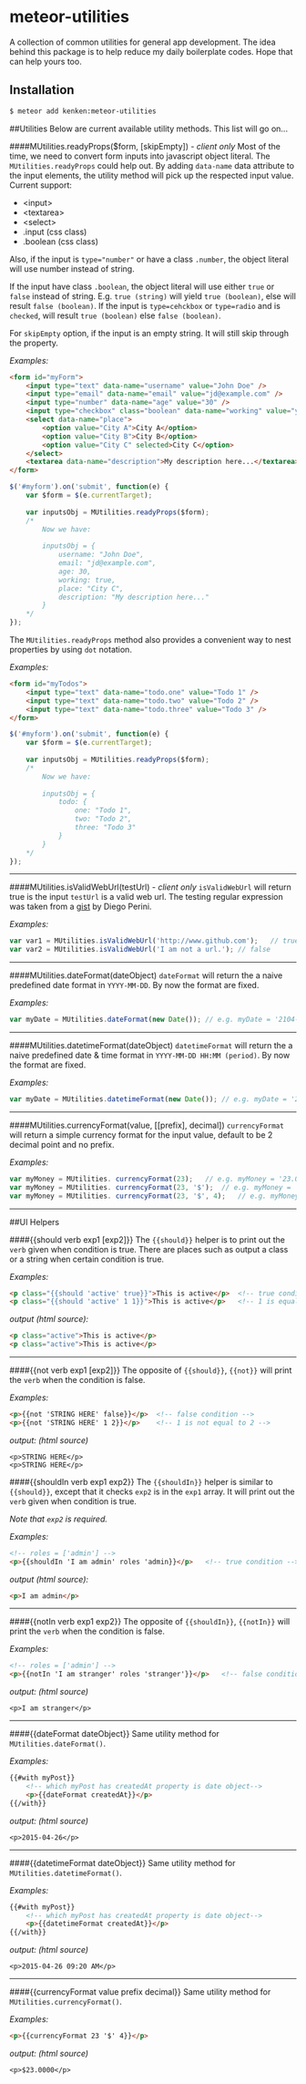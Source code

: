meteor-utilities
================

A collection of common utilities for general app development. The idea behind this package is to help reduce my daily boilerplate codes. Hope that can help yours too.

## Installation

```bash
$ meteor add kenken:meteor-utilities
```

##Utilities
Below are current available utility methods. This list will go on...

####MUtilities.readyProps($form, [skipEmpty]) - *client only*
Most of the time, we need to convert form inputs into javascript object literal. The `MUtilities.readyProps` could help out. By adding `data-name` data attribute to the input elements, the utility method will pick up the respected input value. Current support:

- \<input>
- \<textarea>
- \<select>
- .input (css class)
- .boolean (css class)

Also, if the input is `type="number"` or have a class `.number`, the object literal will use number instead of string.

If the input have class `.boolean`, the object literal will use either `true` or `false` instead of string. E.g. `true (string)` will yield `true (boolean)`, else will result `false (boolean)`. If the input is `type=cehckbox` or `type=radio` and is `checked`, will result `true (boolean)` else `false (boolean)`.

For `skipEmpty` option, if the input is an empty string. It will still skip through the property.

*Examples:*

```html
<form id="myForm">
	<input type="text" data-name="username" value="John Doe" />
	<input type="email" data-name="email" value="jd@example.com" />
	<input type="number" data-name="age" value="30" />
	<input type="checkbox" class="boolean" data-name="working" value="yes" />
	<select data-name="place">
		<option value="City A">City A</option>
		<option value="City B">City B</option>
		<option value="City C" selected>City C</option>
	</select>
	<textarea data-name="description">My description here...</textarea>
</form>
```

```javascript
$('#myform').on('submit', function(e) {
	var $form = $(e.currentTarget);
	
	var inputsObj = MUtilities.readyProps($form);
	/*
		Now we have: 
		
		inputsObj = {
			username: "John Doe",
			email: "jd@example.com",
			age: 30,
			working: true,
			place: "City C",
			description: "My description here..."
		}
	*/
});
```

The `MUtilities.readyProps` method also provides a convenient way to nest properties by using `dot` notation.

*Examples:*

```html
<form id="myTodos">
	<input type="text" data-name="todo.one" value="Todo 1" />
	<input type="text" data-name="todo.two" value="Todo 2" />
	<input type="text" data-name="todo.three" value="Todo 3" />
</form>
```

```javascript
$('#myform').on('submit', function(e) {
	var $form = $(e.currentTarget);
	
	var inputsObj = MUtilities.readyProps($form);
	/*
		Now we have: 
		
		inputsObj = {
			todo: {
				one: "Todo 1",
				two: "Todo 2",
				three: "Todo 3"
			}		
		}
	*/
});
```
---

####MUtilities.isValidWebUrl(testUrl) - *client only*
`isValidWebUrl` will return true is the input `testUrl` is a valid web url. The testing regular expression was taken from a [gist](https://gist.github.com/dperini/729294) by Diego Perini.

*Examples:*

```javascript
var var1 = MUtilities.isValidWebUrl('http://www.github.com');	// true
var var2 = MUtilities.isValidWebUrl('I am not a url.');	// false
```
---

####MUtilities.dateFormat(dateObject)
`dateFormat` will return the a naive predefined date format in `YYYY-MM-DD`. By now the format are fixed.

*Examples:*

```javascript
var myDate = MUtilities.dateFormat(new Date());	// e.g. myDate = '2104-04-15'
```
---

####MUtilities.datetimeFormat(dateObject)
`datetimeFormat` will return the a naive predefined date & time format in `YYYY-MM-DD HH:MM (period)`. By now the format are fixed.

*Examples:*

```javascript
var myDate = MUtilities.datetimeFormat(new Date());	// e.g. myDate = '2104-04-15 12:00 AM'
```
---

####MUtilities.currencyFormat(value, [[prefix], decimal])
`currencyFormat` will return a simple currency format for the input value, default to be 2 decimal point and no prefix.

*Examples:*

```javascript
var myMoney = MUtilities. currencyFormat(23);	// e.g. myMoney = '23.00'
var myMoney = MUtilities. currencyFormat(23, '$');	// e.g. myMoney = '$23.00'
var myMoney = MUtilities. currencyFormat(23, '$', 4);	// e.g. myMoney = '$23.0000'
```
---

##UI Helpers

####{{should verb exp1 [exp2]}}
The `{{should}}` helper is to print out the `verb` given when condition is true. There are places such as output a class or a string when certain condition is true.

*Examples:*

```html
<p class="{{should 'active' true}}">This is active</p>	<!-- true condition -->
<p class="{{should 'active' 1 1}}">This is active</p>	<!-- 1 is equal to 1 -->
```

*output (html source):*

```html
<p class="active">This is active</p>
<p class="active">This is active</p>
```
---

####{{not verb exp1 [exp2]}}
The opposite of `{{should}}`, `{{not}}` will print the `verb` when the condition is false.

*Examples:*

```html
<p>{{not 'STRING HERE' false}}</p>	<!-- false condition -->
<p>{{not 'STRING HERE' 1 2}}</p>	<!-- 1 is not equal to 2 -->
```

*output: (html source)*

```
<p>STRING HERE</p>
<p>STRING HERE</p>
```

####{{shouldIn verb exp1 exp2}}
The `{{shouldIn}}` helper is similar to `{{should}}`, except that it checks `exp2` is in the `exp1` array. It will print out the `verb` given when condition is true. 

*Note that `exp2` is required.*

*Examples:*

```html
<!-- roles = ['admin'] -->
<p>{{shouldIn 'I am admin' roles 'admin}}</p>	<!-- true condition -->
```

*output (html source):*

```html
<p>I am admin</p>
```
---

####{{notIn verb exp1 exp2}}
The opposite of `{{shouldIn}}`, `{{notIn}}` will print the `verb` when the condition is false.

*Examples:*

```html
<!-- roles = ['admin'] -->
<p>{{notIn 'I am stranger' roles 'stranger'}}</p>	<!-- false condition -->
```

*output: (html source)*

```
<p>I am stranger</p>
```
---

####{{dateFormat dateObject}}
Same utility method for `MUtilities.dateFormat()`.

*Examples:*

```html
{{#with myPost}}
	<!-- which myPost has createdAt property is date object-->
	<p>{{dateFormat createdAt}}</p>	
{{/with}}
```

*output: (html source)*

```
<p>2015-04-26</p>
```
---

####{{datetimeFormat dateObject}}
Same utility method for `MUtilities.datetimeFormat()`.

*Examples:*

```html
{{#with myPost}}
	<!-- which myPost has createdAt property is date object-->
	<p>{{datetimeFormat createdAt}}</p>	
{{/with}}
```

*output: (html source)*

```
<p>2015-04-26 09:20 AM</p>
```
---

####{{currencyFormat value prefix decimal}}
Same utility method for `MUtilities.currencyFormat()`.

*Examples:*

```html
<p>{{currencyFormat 23 '$' 4}}</p>	
```

*output: (html source)*

```
<p>$23.0000</p>
```
